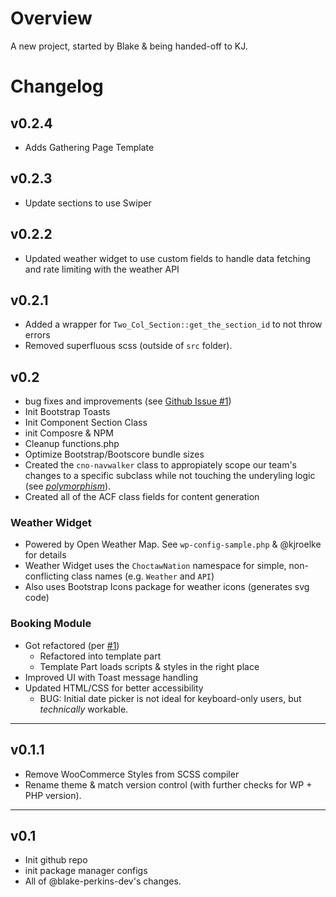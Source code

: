 # Overview

A new project, started by Blake & being handed-off to KJ.

# Changelog

## v0.2.4

- Adds Gathering Page Template

## v0.2.3

-   Update sections to use Swiper

## v0.2.2

-   Updated weather widget to use custom fields to handle data fetching and rate limiting with the weather API

## v0.2.1

-   Added a wrapper for `Two_Col_Section::get_the_section_id` to not throw errors
-   Removed superfluous scss (outside of `src` folder).

## v0.2

-   bug fixes and improvements (see [Github Issue #1](https://github.com/choctaw-nation/landing/issues/1))
-   Init Bootstrap Toasts
-   Init Component Section Class
-   init Composre & NPM
-   Cleanup functions.php
-   Optimize Bootstrap/Bootscore bundle sizes
-   Created the `cno-navwalker` class to appropiately scope our team's changes to a specific subclass while not touching the underyling logic (see _[polymorphism](https://www.javatpoint.com/polymorphism-in-php)_).
-   Created all of the ACF class fields for content generation

### Weather Widget

-   Powered by Open Weather Map. See `wp-config-sample.php` & @kjroelke for details
-   Weather Widget uses the `ChoctawNation` namespace for simple, non-conflicting class names (e.g. `Weather` and `API`)
-   Also uses Bootstrap Icons package for weather icons (generates svg code)

### Booking Module

-   Got refactored (per [#1](https://github.com/choctaw-nation/landing/issues/1))
    -   Refactored into template part
    -   Template Part loads scripts & styles in the right place
-   Improved UI with Toast message handling
-   Updated HTML/CSS for better accessibility
    -   BUG: Initial date picker is not ideal for keyboard-only users, but _technically_ workable.

---

## v0.1.1

-   Remove WooCommerce Styles from SCSS compiler
-   Rename theme & match version control (with further checks for WP + PHP version).

---

## v0.1

-   Init github repo
-   init package manager configs
-   All of @blake-perkins-dev's changes.
